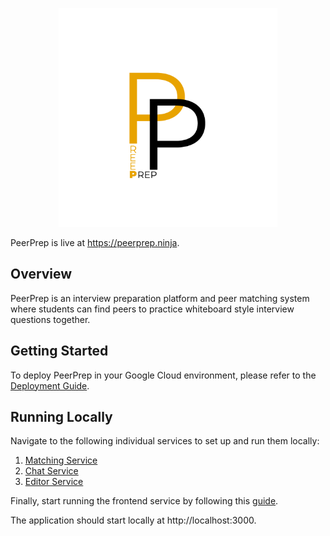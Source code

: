 ﻿<p align="center"><img src="./docs/images/PeerPrep.png" width="350"/></p>

PeerPrep is live at https://peerprep.ninja.

## Overview

PeerPrep is an interview preparation platform and peer matching system where students can find peers to practice whiteboard style interview questions together. 

## Getting Started

To deploy PeerPrep in your Google Cloud environment, please refer to the [Deployment Guide](./docs/deployment_guide.md).

## Running Locally

Navigate to the following individual services to set up and run them locally:
1. [Matching Service](./services/matching/)
2. [Chat Service](./services/chat/)
3. [Editor Service](./services/editor/)

Finally, start running the frontend service by following this [guide](./frontend/app/README.md).

The application should start locally at http://localhost:3000.
